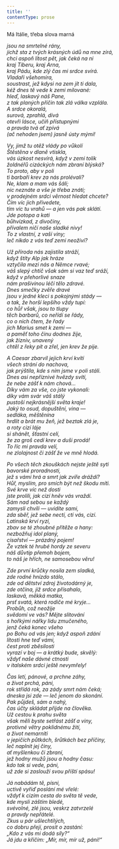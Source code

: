 ```yaml
---
title: ''
contentType: prose
---
```


<section>

Má Itálie, třeba slova marná

_jsou na smrtelné rány,  
jichž sta z tvých krásných údů na mne zírá,  
chci aspoň lítost pět, jak čeká na ni  
kraj Tiberu, kraj Arna,  
kraj Pádu, kde zlý čas mi srdce svírá.  
Vladaři všehomíra,  
soustrast, jež kdysi na zem jít ti dala,  
kéž dnes tě vede k zemi milované:  
hleď, laskavý náš Pane,  
z tak planých příčin tak zlá válka vzplála.  
A srdce okoralá,  
surová, zprahlá, divá  
otevři lásce, učiň přístupnými  
a pravda tvá ať zpívá  
(ač nehoden jsem) jasně ústy mými!_

</section>

<section>

_Vy, jimž tu otěž vlády po vůkolí  
Štěstěna v dlaně vtiskla,  
vás úzkost nesvírá, když v zemi tolik  
žoldnéřů cizáckých nám zbraní blýská?  
To proto, aby v poli  
ti barbaři krev za nás prolévali?  
Ne, klam a mam vás šálí;  
nic neznáte a vše je třeba znáti;  
v prodejném srdci věrnost hledat chcete?  
Čím víc jich přivedete,  
tím víc tu vrahů — a jen vás pak sklátí.  
Jde potopa a kati  
bůhvízkad, z divočiny,  
přívalem ničí naše sladké nivy!  
To z vlastní, z vaší viny;  
leč nikdo z vás teď zemi neoživí?_

</section>

<section>

_Už příroda nás zajistila stráží,  
když štíty Alp jak hráze  
vztyčila mezi nás a Němce rvavé;  
váš slepý chtíč však sám si vaz teď sráží,  
když v přehorlivé snaze  
nám prašivinou léčí tělo zdravé.  
Dnes smečky zvěře dravé  
jsou v jedné kleci s pokojnými stády —  
a tak, že horší lepšího vždy tupí:  
co hůř však, jsou to tlupy  
těch barbarů, co neřídí se řády,  
co o nich čtem, že řady  
jich Marius smet k zemi —  
a paměť toho činu dodnes žije,  
jak žízniv, unavený  
chtěl z řeky pít a zřel, jen krev že pije._

</section>

<section>

_A Caesar zbarvil jejich krví kvítí  
všech strání do nachova,  
jak prýštila, kde s ním jsme v poli stáli.  
Dnes asi nepříznivé hvězdy svítí,  
že nebe zášť k nám chová…  
Díky vám za vše, co jste vykonali:  
díky vám svár váš stálý  
pustoší nejkrásnější světa kraje!  
Jaký to osud, dopuštění, vina —  
sedláka, měštěnína  
hrdlit a brát mu žeň, jež beztak zlá je,  
a roty cizí láje  
si shánět, šťastní celí,  
že za groš cedí krev a duši prodá!  
To říc mi pravda velí,  
ne zlolajnost či zášť že ve mně hlodá._

</section>

<section>

_Po všech těch zkouškách nejste ještě syti  
bavorské proradnosti,  
jež s vámi hrá a smrt jak zvíře dráždí?  
Hůř, myslím, pro smích být než škodu míti.  
Své krve víc než dosti  
jste prolili, jak cizí hněv vás vraždí.  
Sám nad sebou se každý  
zamysli chvíli — uvidíte sami,  
zda sběř, jež sebe nectí, ctí vás, cizí.  
Latinská krví ryzí,  
zbav se té zhoubné přítěže a hany:  
nezbožňuj idol planý,  
císařství — prázdný pojem!  
Že vztek té hrubé hordy ze severu  
náš důvtip přemoh bojem,  
to náš je hřích, ne samosebou věru!_

</section>

<section>

_Zde první krůčky nosila zem sladká,  
zde rodné hnízdo stálo,  
zde od dětství zdroj životodárný je,  
zde otčina, jíž srdce přísahalo,  
laskavá, měkká matka,  
prsť svatá, která rodiče mé kryje…  
Probůh, což neožije  
svědomí ve vás? Mějte slitování  
s hořkými nářky lidu zmučeného,  
jenž čeká konec všeho  
po Bohu od vás jen; když aspoň zdání  
lítosti hne teď vámi,  
čest proti zběsilosti  
vyrazí v boj — a krátký bude, skvělý:  
vždyť naše dávné ctnosti  
v italském srdci ještě nevymřely!_

</section>

<section>

_Čas letí, pánové, a prchne záhy,  
a život prchá, páni,  
rok střídá rok, za zády smrt nám čeká;  
dneska jsi zde — leč jenom do skonání.  
Pak půjdeš, sám a nahý,  
čas účty skládat přijde na člověka.  
Už cestou k prahu světa  
však měli byste setřást zášť a viny,  
protivné větry poklidnému žití,  
a život nemarniti  
v jepičích půtkách, šrůtkách bez příčiny,  
leč naplnit jej činy,  
ať myšlenkou či zbraní,  
jež hodny mužů jsou a hodny času:  
kdo tak si vede, páni,  
už zde si zaslouží svou příští spásu!_

</section>

<section>

_Já nabádám tě, písni,  
uctivě vyřiď poslání mé vřelé:  
vždyť k cizím cesta do světa tě vede,  
kde mysli záštím bledé,  
svévolné, zlé jsou, veskrz zatvrzelé  
a pravdy nepřátelé.  
Zkus u pár ušlechtilých,  
co dobru přejí, prosit o zastání:  
„Kdo z vás mi dodá síly?“  
Já jdu a křičím: „Mír, mír, mír už, páni!“_

</section>
